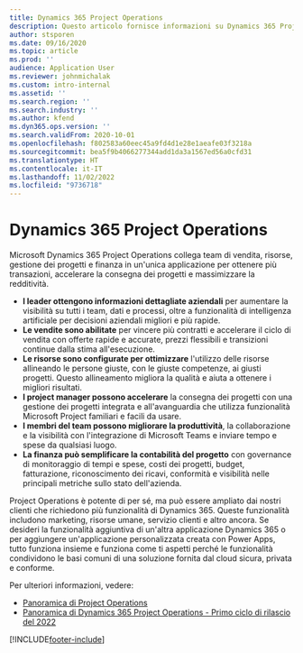 ```yaml
---
title: Dynamics 365 Project Operations
description: Questo articolo fornisce informazioni su Dynamics 365 Project Operations.
author: stsporen
ms.date: 09/16/2020
ms.topic: article
ms.prod: ''
audience: Application User
ms.reviewer: johnmichalak
ms.custom: intro-internal
ms.assetid: ''
ms.search.region: ''
ms.search.industry: ''
ms.author: kfend
ms.dyn365.ops.version: ''
ms.search.validFrom: 2020-10-01
ms.openlocfilehash: f802583a60eec45a9fd4d1e28e1aeafe03f3218a
ms.sourcegitcommit: bea5f9b4066277344add1da3a1567ed56a0cfd31
ms.translationtype: HT
ms.contentlocale: it-IT
ms.lasthandoff: 11/02/2022
ms.locfileid: "9736718"
---
```

# <a name="dynamics-365-project-operations"></a>Dynamics 365 Project Operations

Microsoft Dynamics 365 Project Operations collega team di vendita, risorse, gestione dei progetti e finanza in un'unica applicazione per ottenere più transazioni, accelerare la consegna dei progetti e massimizzare la redditività.

-   **I leader ottengono informazioni dettagliate aziendali** per aumentare la visibilità su tutti i team, dati e processi, oltre a funzionalità di intelligenza artificiale per decisioni aziendali migliori e più rapide.
-   **Le vendite sono abilitate** per vincere più contratti e accelerare il ciclo di vendita con offerte rapide e accurate, prezzi flessibili e transizioni continue dalla stima all'esecuzione.
-   **Le risorse sono configurate per ottimizzare** l'utilizzo delle risorse allineando le persone giuste, con le giuste competenze, ai giusti progetti. Questo allineamento migliora la qualità e aiuta a ottenere i migliori risultati.
-   **I project manager possono accelerare** la consegna dei progetti con una gestione dei progetti integrata e all'avanguardia che utilizza funzionalità Microsoft Project familiari e facili da usare.
-   **I membri del team possono migliorare la produttività**, la collaborazione e la visibilità con l'integrazione di Microsoft Teams e inviare tempo e spese da qualsiasi luogo.
-   **La finanza può semplificare la contabilità del progetto** con governance di monitoraggio di tempi e spese, costi dei progetti, budget, fatturazione, riconoscimento dei ricavi, conformità e visibilità nelle principali metriche sullo stato dell'azienda.

Project Operations è potente di per sé, ma può essere ampliato dai nostri clienti che richiedono più funzionalità di Dynamics 365. Queste funzionalità includono marketing, risorse umane, servizio clienti e altro ancora. Se desideri la funzionalità aggiuntiva di un'altra applicazione Dynamics 365 o per aggiungere un'applicazione personalizzata creata con Power Apps, tutto funziona insieme e funziona come ti aspetti perché le funzionalità condividono le basi comuni di una soluzione fornita dal cloud sicura, privata e conforme.

Per ulteriori informazioni, vedere:

- [Panoramica di Project Operations](https://dynamics.microsoft.com/en-us/project-operations/overview/)
- [Panoramica di Dynamics 365 Project Operations - Primo ciclo di rilascio del 2022](/dynamics365-release-plan/2022wave2/finance-operations/dynamics365-project-operations/)


[!INCLUDE[footer-include](includes/footer-banner.md)]
